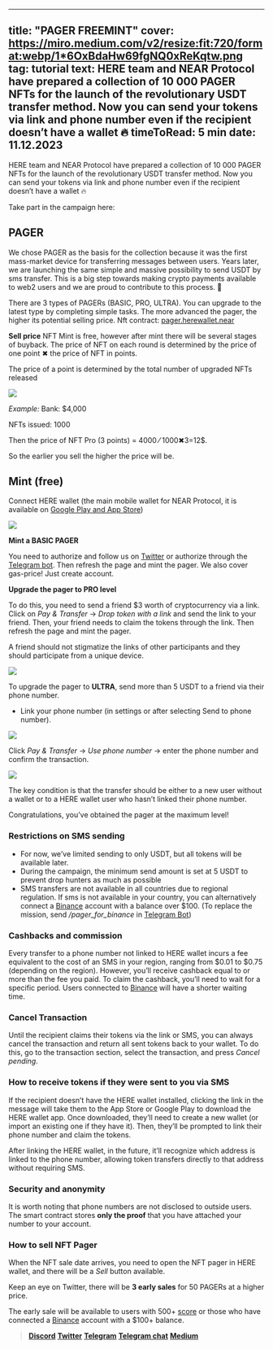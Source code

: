 -----
title: "PAGER FREEMINT"
cover: https://miro.medium.com/v2/resize:fit:720/format:webp/1*6OxBdaHw69fgNQ0xReKqtw.png
tag: tutorial
text: HERE team and NEAR Protocol have prepared a collection of 10 000 PAGER NFTs for the launch of the revolutionary USDT transfer method. Now you can send your tokens via link and phone number even if the recipient doesn’t have a wallet 🔥
timeToRead: 5 min
date: 11.12.2023
-----

HERE team and NEAR Protocol have prepared a collection of 10 000 PAGER NFTs for the launch of the revolutionary USDT transfer method. Now you can send your tokens via link and phone number even if the recipient doesn’t have a wallet 🔥

Take part in the campaign here:

## PAGER

We chose PAGER as the basis for the collection because it was the first mass-market device for transferring messages between users. Years later, we are launching the same simple and massive possibility to send USDT by sms transfer. This is a big step towards making crypto payments available to web2 users and we are proud to contribute to this process. 🤍

There are 3 types of PAGERs (BASIC, PRO, ULTRA). You can upgrade to the latest type by completing simple tasks. The more advanced the pager, the higher its potential selling price.
Nft contract: [pager.herewallet.near](https://nearblocks.io/en/address/pager.herewallet.near)

**Sell price**
NFT Mint is free, however after mint there will be several stages of buyback. The price of NFT on each round is determined by the price of one point ✖ the price of NFT in points.

The price of a point is determined by the total number of upgraded NFTs released

![](https://miro.medium.com/v2/resize:fit:720/format:webp/1*AvpNb3xeBrnl_XD2LNdDyA.png)

*Example:*
Bank: $4,000

NFTs issued: 1000

Then the price of NFT Pro (3 points) = 4000 ⁄ 1000✖3=12$.

So the earlier you sell the higher the price will be.

## Mint (free)
Connect HERE wallet (the main mobile wallet for NEAR Protocol, it is available on [Google Play and App Store](https://download.herewallet.app/pager))

![](https://miro.medium.com/v2/resize:fit:720/format:webp/1*ekj5WMjdvjDKJKe1uL6mfg.jpeg)

**Mint a BASIC PAGER**

You need to authorize and follow us on [Twitter](https://twitter.com/here_wallet) or authorize through the [Telegram bot](https://t.me/herewalletbot).
Then refresh the page and mint the pager. We also cover gas-price! Just create account.

**Upgrade the pager to PRO level**

To do this, you need to send a friend $3 worth of cryptocurrency via a link. Click on *Pay & Transfer* -> *Drop token with a link* and send the link to your friend. Then, your friend needs to claim the tokens through the link. Then refresh the page and mint the pager.

A friend should not stigmatize the links of other participants and they should participate from a unique device.

![](https://miro.medium.com/v2/resize:fit:720/format:webp/1*D_lKC3cyUiSeagYo5sY5tg.jpeg)

To upgrade the pager to **ULTRA**, send more than 5 USDT to a friend via their phone number.

- Link your phone number (in settings or after selecting Send to phone number).

![](https://miro.medium.com/v2/resize:fit:720/format:webp/1*W4OxWUBfWZAhCd4-C5ZJsA.jpeg)

Click *Pay & Transfer* -> *Use phone number* -> enter the phone number and confirm the transaction.

![](https://miro.medium.com/v2/resize:fit:720/format:webp/1*YH3ikxuK4upFpFjIaRuvBA.jpeg)

The key condition is that the transfer should be either to a new user without a wallet or to a HERE wallet user who hasn’t linked their phone number.

Congratulations, you’ve obtained the pager at the maximum level!

### Restrictions on SMS sending

- For now, we’ve limited sending to only USDT, but all tokens will be available later.
- During the campaign, the minimum send amount is set at 5 USDT to prevent drop hunters as much as possible
- SMS transfers are not available in all countries due to regional regulation. If sms is not available in your country, you can alternatively connect a [Binance](https://www.herewallet.app/blog/binance%20connect) account with a balance over $100.
(To replace the mission, send */pager_for_binance* in [Telegram Bot](https://t.me/herewalletbot))

### Cashbacks and commission
Every transfer to a phone number not linked to HERE wallet incurs a fee equivalent to the cost of an SMS in your region, ranging from $0.01 to $0.75 (depending on the region). However, you’ll receive cashback equal to or more than the fee you paid. To claim the cashback, you’ll need to wait for a specific period. Users connected to [Binance](https://www.herewallet.app/blog/binance%20connect) will have a shorter waiting time.

### Cancel Transaction

Until the recipient claims their tokens via the link or SMS, you can always cancel the transaction and return all sent tokens back to your wallet. To do this, go to the transaction section, select the transaction, and press *Сancel pending*.

### How to receive tokens if they were sent to you via SMS

If the recipient doesn’t have the HERE wallet installed, clicking the link in the message will take them to the App Store or Google Play to download the HERE wallet app. Once downloaded, they’ll need to create a new wallet (or import an existing one if they have it). Then, they’ll be prompted to link their phone number and claim the tokens.

After linking the HERE wallet, in the future, it’ll recognize which address is linked to the phone number, allowing token transfers directly to that address without requiring SMS.

### Security and anonymity

It is worth noting that phone numbers are not disclosed to outside users. The smart contract stores **only the proof** that you have attached your number to your account.

### How to sell NFT Pager

When the NFT sale date arrives, you need to open the NFT pager in HERE wallet, and there will be a *Sell* button available.

Keep an eye on Twitter, there will be **3 early sales** for 50 PAGERs at a higher price.

The early sale will be available to users with 500+ [score](https://www.herewallet.app/blog/here-score-29ce3537e225) or those who have connected a [Binance](https://www.herewallet.app/blog/binance%20connect) account with a $100+ balance.

> [**Discord**](https://discord.gg/AfB5cvtFXH)
> [**Twitter**](https://twitter.com/here_wallet)
> [**Telegram**](https://t.me/herewallet)
> [**Telegram chat**](https://t.me/herewalletchat)
> [**Medium**](https://medium.com/@nearhere)















